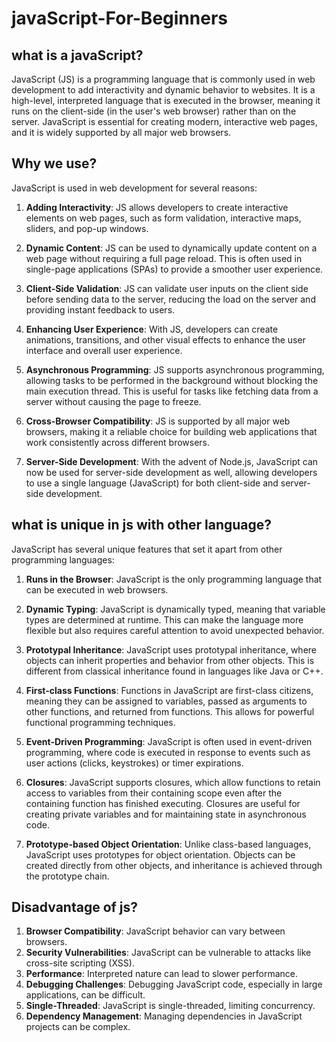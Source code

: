 # javaScript-For-Beginners



## what is a javaScript?

JavaScript (JS) is a programming language that is commonly used in web development to add interactivity and dynamic behavior to websites. It is a high-level, interpreted language that is executed in the browser, meaning it runs on the client-side (in the user's web browser) rather than on the server. JavaScript is essential for creating modern, interactive web pages, and it is widely supported by all major web browsers.
## Why we use?
JavaScript is used in web development for several reasons:

1. **Adding Interactivity**: JS allows developers to create interactive elements on web pages, such as form validation, interactive maps, sliders, and pop-up windows.

2. **Dynamic Content**: JS can be used to dynamically update content on a web page without requiring a full page reload. This is often used in single-page applications (SPAs) to provide a smoother user experience.

3. **Client-Side Validation**: JS can validate user inputs on the client side before sending data to the server, reducing the load on the server and providing instant feedback to users.

4. **Enhancing User Experience**: With JS, developers can create animations, transitions, and other visual effects to enhance the user interface and overall user experience.

5. **Asynchronous Programming**: JS supports asynchronous programming, allowing tasks to be performed in the background without blocking the main execution thread. This is useful for tasks like fetching data from a server without causing the page to freeze.

6. **Cross-Browser Compatibility**: JS is supported by all major web browsers, making it a reliable choice for building web applications that work consistently across different browsers.

7. **Server-Side Development**: With the advent of Node.js, JavaScript can now be used for server-side development as well, allowing developers to use a single language (JavaScript) for both client-side and server-side development.
## what is unique in js with other language?
JavaScript has several unique features that set it apart from other programming languages:

1. **Runs in the Browser**: JavaScript is the only programming language that can be executed in web browsers.

2. **Dynamic Typing**: JavaScript is dynamically typed, meaning that variable types are determined at runtime. This can make the language more flexible but also requires careful attention to avoid unexpected behavior.

3. **Prototypal Inheritance**: JavaScript uses prototypal inheritance, where objects can inherit properties and behavior from other objects. This is different from classical inheritance found in languages like Java or C++.

4. **First-class Functions**: Functions in JavaScript are first-class citizens, meaning they can be assigned to variables, passed as arguments to other functions, and returned from functions. This allows for powerful functional programming techniques.

5. **Event-Driven Programming**: JavaScript is often used in event-driven programming, where code is executed in response to events such as user actions (clicks, keystrokes) or timer expirations.

6. **Closures**: JavaScript supports closures, which allow functions to retain access to variables from their containing scope even after the containing function has finished executing. Closures are useful for creating private variables and for maintaining state in asynchronous code.

7. **Prototype-based Object Orientation**: Unlike class-based languages, JavaScript uses prototypes for object orientation. Objects can be created directly from other objects, and inheritance is achieved through the prototype chain.
## Disadvantage of js?
1. **Browser Compatibility**: JavaScript behavior can vary between browsers.
2. **Security Vulnerabilities**: JavaScript can be vulnerable to attacks like cross-site scripting (XSS).
3. **Performance**: Interpreted nature can lead to slower performance.
4. **Debugging Challenges**: Debugging JavaScript code, especially in large applications, can be difficult.
5. **Single-Threaded**: JavaScript is single-threaded, limiting concurrency.
6. **Dependency Management**: Managing dependencies in JavaScript projects can be complex.
